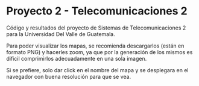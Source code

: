 # Proyecto 2 - Telecomunicaciones 2
Código y resultados del proyecto de Sistemas de Telecomunicaciones 2 para la Universidad Del Valle de Guatemala.

Para poder visualizar los mapas, se recomienda descargarlos (están en formato PNG) y hacerles zoom, ya que por la generación de los mismos es dificil comprimirlos adecuadamente en una sola imagen.

Si se prefiere, solo dar click en el nombre del mapa y se desplegara en el navegador con buena resolución para que se vea.
